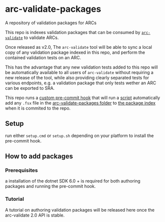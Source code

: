 # arc-validate-packages

A repository of validation packages for ARCs

This repo is indexes validation packages that can be consumed by [`arc-validate`](https://github.com/nfdi4plants/arc-validate) to validate ARCs.

Once released as v2.0, The `arc-validate` tool will be able to sync a local copy of any validation package indexed in this repo, and perform the contained validation tests on an ARC. 

This has the advantage that any new validation tests added to this repo will be automatically available to all users of `arc-validate` without requiring a new release of the tool, while also providing clearly separated tests for various endpoints, e.g. a validation package that only tests wether an ARC can be exported to SRA.

This repo runs a [custom pre-commit hook](pre-commit.sh) that will run a [script](./update-index.fsx) automatically add any `.fsx` file in the [arc-validate-packages folder](./arc-validate-packages/) to [the package index](./arc-validate-package-index.json) when it is commited to the repo.

## Setup

run either `setup.cmd` or `setup.sh` depending on your platform to install the pre-commit hook.

## How to add packages

### Prerequisites

a installation of the dotnet SDK 6.0 + is required for both authoring packages and running the pre-commit hook.

### Tutorial

A tutorial on authoring validation packages will be released here once the arc-validate 2.0 API is stable.
